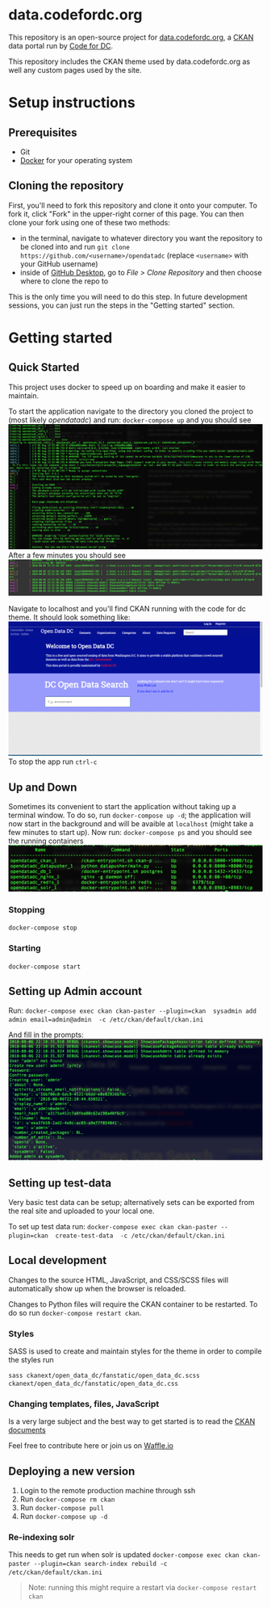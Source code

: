 # data.codefordc.org

This repository is an open-source project for [data.codefordc.org](http://data.codefordc.org/), a [CKAN](https://ckan.org/) data portal run by [Code for DC](https://codefordc.org/).

This repository includes the CKAN theme used by data.codefordc.org as well any custom pages used by the site.

# Setup instructions

## Prerequisites

- Git
- [Docker](https://docs.docker.com/engine/installation/) for your operating system

## Cloning the repository

First, you'll need to fork this repository and clone it onto your computer. To fork it, click "Fork" in the upper-right corner of this page. You can then clone your fork using one of these two methods:
- in the terminal, navigate to whatever directory you want the repository to be cloned into and run `git clone https://github.com/<username>/opendatadc` (replace `<username>` with your GitHub username)
- inside of [GitHub Desktop](https://desktop.github.com/), go to _File > Clone Repository_ and then choose where to clone the repo to

This is the only time you will need to do this step. In future development sessions, you can just run the steps in the "Getting started" section.

# Getting started
## Quick Started
This project uses docker to speed up on boarding and make it easier to maintain.  

To start the application navigate to the directory you cloned the project to (most likely _opendatadc_) and run:
`docker-compose up` and you should see ![starting](assets/starting-up.png)  After a few minutes you should see ![started](assets/started.png)

Navigate to localhost and you'll find CKAN running with the code for dc theme. It should look something like: ![started-site](assets/started-site.png)  To stop the app run `ctrl-c`

## Up and Down
Sometimes its convenient to start the application without taking up a terminal window.  To do so, run `docker-compose up -d`; the application will now start in the background and will be avaible at `localhost` (might take a few minutes to start up).  Now run: `docker-compose ps` and you should see the running containers ![docker-compose ps](assets/app-ps.png)

### Stopping
`docker-compose stop`

### Starting
`docker-compose start`

## Setting up Admin account
Run: `docker-compose exec ckan ckan-paster --plugin=ckan  sysadmin add admin email=admin@admin  -c /etc/ckan/default/ckan.ini`

And fill in the prompts: ![admin-prompt](assets/admin-prompt.png)

## Setting up test-data
Very basic test data can be setup; alternatively sets can be exported from the real site and uploaded to your local one.

To set up test data run: `docker-compose exec ckan ckan-paster --plugin=ckan  create-test-data  -c /etc/ckan/default/ckan.ini`

## Local development

Changes to the source HTML, JavaScript, and CSS/SCSS files will automatically show up when the browser is reloaded.

Changes to Python files will require the CKAN container to be restarted.  To do so run `docker-compose restart ckan`.

### Styles

SASS is used to create and maintain styles for the theme in order to compile the styles run
```
sass ckanext/open_data_dc/fanstatic/open_data_dc.scss ckanext/open_data_dc/fanstatic/open_data_dc.css 
```

### Changing templates, files, JavaScript

Is a very large subject and the best way to get started is to read the [CKAN documents](http://docs.ckan.org/en/latest/theming/templates.html)

Feel free to contribute here or join us on [Waffle.io](https://waffle.io/codefordc/data.codefordc.org)

## Deploying a new version

1. Login to the remote production machine through ssh
2. Run `docker-compose rm ckan`
3. Run `docker-compose pull`
4. Run `docker-compose up -d`

### Re-indexing solr
This needs to get run when solr is updated
`docker-compose exec ckan ckan-paster --plugin=ckan search-index rebuild -c /etc/ckan/default/ckan.ini`

> Note: running this might require a restart via `docker-compose restart ckan`